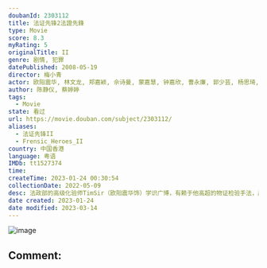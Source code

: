 ```yaml
---
doubanId: 2303112
title: 法证先锋2法證先鋒
type: Movie
score: 8.3
myRating: 5
originalTitle: II
genre: 剧情, 犯罪
datePublished: 2008-05-19
director: 梅小青
actor: 欧阳震华, 林文龙, 郑嘉颖, 佘诗曼, 蒙嘉慧, 钟嘉欣, 曹永廉, 郭少芸, 杨思琦, 李忠希, 乐瞳, 黄嘉乐, 陈少邦, 傅剑虹, 夏玉麟, 张松枝, 李海生, 惠英红, 河国荣, 麦嘉伦, 邵凯丽, 蒲茗蓝, 梁竞徽, 杨秀惠, 陈志健, 吴香伦, 李冈龙, 邓永健, 钟志光, 游莨维, 温裕红, 李雨阳, 祝文君, 沈可欣, 欧瑞伟, 张颕康, 彭皓锋, 赵乐贤, 张智轩, 郑俊弘, 袁伟豪, 阮儿, 罗乐林, 高钧贤, 曾伟权, 鲁振顺, 黄祥兴, 林敬刚, 黄智贤, 李成昌, 郭锋, 蒋志光, 黎诺懿, 岑洁仪, 李亚男, 谭王鸿, 叶凯茵, 周宝霖, 蔡康年, 郑世豪, 陈佩思, 傅日伽, 梁证嘉, 黄子恒, 马菀迎, 甄志强, 古明华, 谷峰, 尹诗沛
author: 陈静仪, 蔡婷婷
tags:
  - Movie
state: 看过
url: https://movie.douban.com/subject/2303112/
aliases:
  - 法证先锋II
  - Frensic_Heroes_II
country: 中国香港
language: 粤语
IMDb: tt1527374
time: 
createTime: 2023-01-24 00:30:54
collectionDate: 2022-05-09
desc: 法政部的高级化验师TimSir（欧阳震华饰）学识广博，有赖于他高超的物证检验手法，屡破奇案。手下兼好友阿Sam（林文龙饰）亦是一名出色的法医，最近他准备和相恋多年的女友汀汀（钟嘉欣饰）正准备结...
date created: 2023-01-24
date modified: 2023-03-14
---
```


![image](p2372489263.jpg)

Comment:
---
